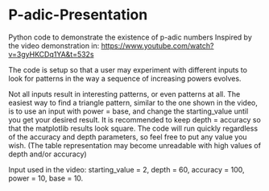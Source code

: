 # P-adic-Presentation
Python code to demonstrate the existence of p-adic numbers
Inspired by the video demonstration in: https://www.youtube.com/watch?v=3gyHKCDq1YA&t=532s

The code is setup so that a user may experiment with different inputs to look for patterns in the way a sequence of increasing powers evolves.

Not all inputs result in interesting patterns, or even patterns at all. The easiest way to find a triangle pattern, similar to the one shown in the video, is to use an input with power = base, and change the starting_value until you get your desired result. It is recommended to keep depth = accuracy so that the matplotlib results look square. The code will run quickly regardless of the accuracy and depth parameters, so feel free to put any value you wish. (The table representation may become unreadable with high values of depth and/or accuracy)

Input used in the video: starting_value = 2, depth = 60, accuracy = 100, power = 10, base = 10.
